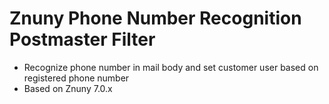# Znuny Phone Number Recognition Postmaster Filter
- Recognize phone number in mail body and set customer user based on registered phone number
- Based on Znuny 7.0.x

